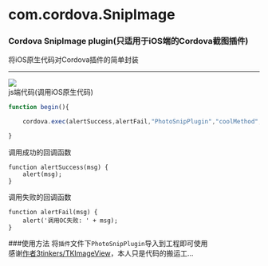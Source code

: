 # com.cordova.SnipImage
### Cordova SnipImage plugin(只适用于iOS端的Cordova截图插件)
将iOS原生代码对Cordova插件的简单封装 <br>
***
![](https://github.com/polvae/SnipImage/blob/master/PlayerRecord.gif) <br>
js端代码(调用iOS原生代码)
```js
function begin(){

    cordova.exec(alertSuccess,alertFail,"PhotoSnipPlugin","coolMethod",["camera","1"]);

}
```
调用成功的回调函数
```
function alertSuccess(msg) {
    alert(msg);
}
```


调用失败的回调函数
```
function alertFail(msg) {
    alert('调用OC失败: ' + msg);
}
```
 ###使用方法
将`插件`文件下`PhotoSnipPlugin`导入到工程即可使用 <br>
感谢[作者3tinkers/TKImageView](https://github.com/3tinkers/TKImageView)，本人只是代码的搬运工...
